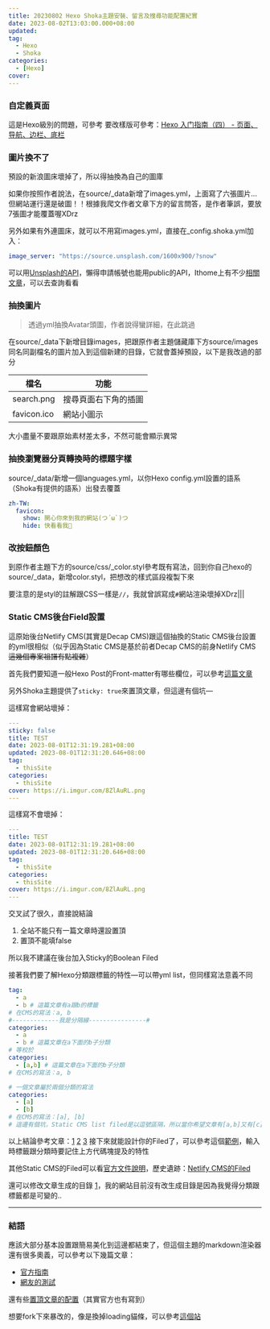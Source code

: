 ```yaml
---
title: 20230802 Hexo Shoka主題安裝、留言及搜尋功能配置紀實
date: 2023-08-02T13:03:00.000+08:00
updated: 
tag: 
  - Hexo
  - Shoka
categories: 
  - [Hexo]
cover: 
---
```

### 自定義頁面
這是Hexo級別的問題，可參考
要改樣版可參考：[Hexo 入门指南（四） - 页面、导航、边栏、底栏](https://developer.aliyun.com/article/595844)

### 圖片換不了
預設的新浪圖床壞掉了，所以得抽換為自己的圖庫

如果你按照作者說法，在source/_data新增了images.yml，上面寫了六張圖片...但網站運行還是破圖！！根據我爬文作者文章下方的留言問答，是作者筆誤，要放7張圖才能覆蓋喔XDrz

另外如果有外連圖床，就可以不用寫images.yml，直接在_config.shoka.yml加入：
```yml
image_server: "https://source.unsplash.com/1600x900/?snow"
```
可以用[Unsplash的API](https://unsplash.com/documentation#search-photos)，懶得申請帳號也能用public的API，Ithome上有不少[相關文章](https://ithelp.ithome.com.tw/articles/10247379)，可以去查詢看看

### 抽換圖片
>透過yml抽換Avatar頭圖，作者說得蠻詳細，在此跳過


在source/_data下新增目錄images，把跟原作者主題儲藏庫下方source/images同名同副檔名的圖片加入到這個新建的目錄，它就會蓋掉預設，以下是我改過的部分

|檔名|功能|
|---|---|
|search.png|搜尋頁面右下角的插圖|
|favicon.ico|網站小圖示|

大小盡量不要跟原始素材差太多，不然可能會顯示異常

### 抽換瀏覽器分頁轉換時的標題字樣
source/_data/新增一個languages.yml，以你Hexo config.yml設置的語系（Shoka有提供的語系）出發去覆蓋
```yml
zh-TW:
  favicon:
    show: 開心你來到我的網站(つ´ω`)つ
    hide: 快看看我🥺
```

### 改按鈕顏色
到原作者主題下方的source/css/_color.styl參考既有寫法，回到你自己hexo的source/_data，新增color.styl，把想改的樣式區段複製下來

要注意的是styl的註解跟CSS一樣是`//`，我就曾誤寫成`#`網站渲染壞掉XDrz|||

### Static CMS後台Field設置
這原始後台Netlify CMS(其實是Decap CMS)跟這個抽換的Static CMS後台設置的yml很相似（似乎因為Static CMS是基於前者Decap CMS的前身Netlify CMS ~~這幾個專案祖譜有點複雜~~）

首先我們要知道一般Hexo Post的Front-matter有哪些欄位，可以參考[這篇文章](https://zhuanlan.zhihu.com/p/645394041)

另外Shoka主題提供了`sticky: true`來置頂文章，但這邊有個坑—

這樣寫會網站壞掉：
```yaml
---
sticky: false
title: TEST
date: 2023-08-01T12:31:19.281+08:00
updated: 2023-08-01T12:31:20.646+08:00
tag: 
  - thisSite
categories: 
  - thisSite
cover: https://i.imgur.com/8ZlAuRL.png
---
```

這樣寫不會壞掉：
```yaml
---
title: TEST
date: 2023-08-01T12:31:19.281+08:00
updated: 2023-08-01T12:31:20.646+08:00
tag: 
  - thisSite
categories: 
  - thisSite
cover: https://i.imgur.com/8ZlAuRL.png
---
```

交叉試了很久，直接說結論
1. 全站不能只有一篇文章時還設置頂
2. 置頂不能填false


所以我不建議在後台加入Sticky的Boolean Filed

接著我們要了解Hexo分類跟標籤的特性—可以帶yml list，但同樣寫法意義不同
```yml
tag: 
  - a
  - b # 這篇文章有a跟b的標籤
# 在CMS的寫法：a, b
#-------------我是分隔線----------------#
categories:
  - a
  - b # 這篇文章在a下面的b子分類
# 等校於
categories:
  - [a,b] # 這篇文章在a下面的b子分類
# 在CMS的寫法：a, b

# 一個文章屬於兩個分類的寫法
categories:
  - [a]
  - [b] 
# 在CMS的寫法：[a], [b]
# 這邊有個坑，Static CMS list filed是以逗號區隔，所以當你希望文章有[a,b]又有[c]兩種分類時，如果寫[a, b], [c]會產生不符合預期的格式，目前考慮文章應該暫時不會有這麼複雜的分類結構，我沒有花時間下去繼續研究，突然想到，不知道寫成a, b, [c]會是什麼效果🤔...但暫時不想花太多時間在這裡了
```
以上結論參考文章：[1](https://guiblogs.com/hexo30-19/) [2](https://theriseofdavid.github.io/2020/07/20/blog/blog-categories/) [3](https://www.zhihu.com/question/48934747)
接下來就能設計你的Filed了，可以參考這個[範例](https://github.com/jiangtj/hexo-netlify-cms/blob/master/admin/config.yml)，輸入時標籤跟分類時要記住上方代碼塊提及的特性

其他Static CMS的Filed可以看[官方文件說明](https://www.zhihu.com/question/48934747)，歷史遺跡：[Netlify CMS的Filed](https://preview-auth-doc--netlify-cms-www.netlify.app/docs/widgets/)

還可以修改文章生成的目錄 [1](https://zhuanlan.zhihu.com/p/73784650)，我的網站目前沒有改生成目錄是因為我覺得分類跟標籤都是可變的..

***
### 結語
應該大部分基本設置跟簡易美化到這邊都結束了，但這個主題的markdown渲染器還有很多奧義，可以參考以下幾篇文章：
- [官方指南](https://shoka.lostyu.me/computer-science/note/theme-shoka-doc/special/)
- [網友的測試](https://linn-ylz.com/Hexo/blog-content-test/)

還有些[置頂文章的配置](http://8.134.208.248/2021/11/11/application/hexo/shoka%E4%B8%BB%E9%A2%98%E6%A1%88%E4%BE%8B-step3.%E7%95%8C%E9%9D%A2%E8%AE%BE%E8%AE%A1/)（其實官方也有寫到）

想要fork下來暴改的，像是換掉loading貓條，可以參考[這個站](https://www.lavenderdh.cn/)